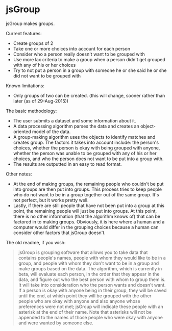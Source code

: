 jsGroup
=======
jsGroup makes groups.

Current features:
- Create groups of 2
- Take one or more choices into account for each person
- Consider who a person really doesn't want to be grouped with
- Use more lax criteria to make a group when a person didn't get grouped with any of his  or her choices
- Try to not put a person in a group with someone he or she said he or she did not want to be grouped with

    
Known limitations:
- Only groups of two can be created.  (this will change, sooner rather than later (as of 29-Aug-2015))

The basic methodology:
- The user submits a dataset and some information about it.
- A data processing algorithm parses the data and creates an object-oriented model of the data.
- A group-making algorithm uses the objects to identify matches and creates group.  The factors it takes into account include: the person's choices, whether the person is okay with being grouped with anyone, whether the person was unable to be grouped with any of his or her choices, and who the person does not want to be put into a group with.
- The results are outputted in an easy to read format.
    
Other notes:
- At the end of making groups, the remaining people who couldn't be put into groups are then put into groups.  This process tries to keep people who do not want to be in a group together out of the same group.  It's not perfect, but it works pretty well.
- Lastly, if there are still people that have not been put into a group at this point, the remaining people will just be put into groups.  At this point, there is no other information (that the algorithm knows of) that can be factored in to making groups.  Obviously, it is here where a human and a computer would differ in the grouping choices because a human can consider other factors that jsGroup doesn't.

The old readme, if you wish:
>jsGroup is grouping software that allows you to take data that contains people's names, people with whom they would like to be in a group, and people with whom they don't want to be in a group and make groups based on the data.  The algorithm, which is currently in beta, will evaluate each person, in the order that they appear in the data, and figure out who the best person with whom to group them is.  It will take into consideration who the person wants and doesn't want.  If a person is okay with anyone being in their group, they will be saved until the end, at which point they will be grouped with the other people who are okay with anyone and also anyone whose preferences were not met; jsGroup will indicate these people with an asterisk at the end of their name.  Note that asterisks will not be appended to the names of those people who were okay with anyone and were wanted by someone else.
